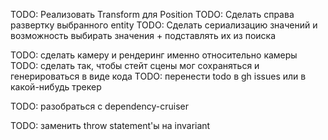 TODO: Реализовать Transform для Position
TODO: Сделать справа развертку выбранного entity
TODO: Сделать сериализацию значений и возможность выбирать значения + подставлять их из поиска

TODO: сделать камеру и рендеринг именно относительно камеры
TODO: сделать так, чтобы стейт сцены мог сохраняться и генерироваться в виде кода
TODO: перенести todo в gh issues или в какой-нибудь трекер

TODO: разобраться с dependency-cruiser

TODO: заменить throw statement'ы на invariant